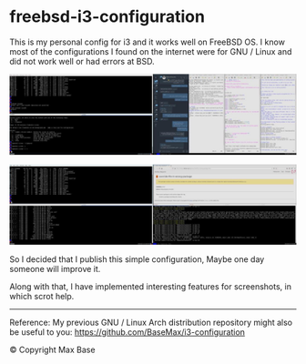 # freebsd-i3-configuration

This is my personal config for i3 and it works well on FreeBSD OS.
I know most of the configurations I found on the internet were for GNU / Linux and did not work well or had errors at BSD.

![freebsd i3 config file](demo2.jpg)

![freebsd i3 config file](demo.jpg)

So I decided that I publish this simple configuration, Maybe one day someone will improve it.

Along with that, I have implemented interesting features for screenshots, in which scrot help.

--------------------

Reference: My previous GNU / Linux Arch distribution repository might also be useful to you:
https://github.com/BaseMax/i3-configuration

© Copyright Max Base

